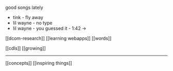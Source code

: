 good songs lately

- tink - fly away  
- lil wayne - no type  
- lil wayne - you guessed it - 1:42 ->

[[dcom-research]]  [[learning webapps]] [[words]]

[[cdls]] [[growing]]

---

[[concepts]] [[inspiring things]]